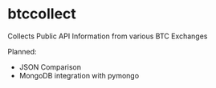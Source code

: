 # btccollect
Collects Public API Information from various BTC Exchanges

Planned:
  - JSON Comparison 
  - MongoDB integration with pymongo

